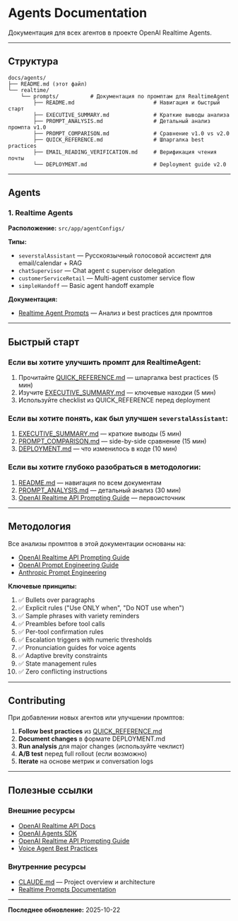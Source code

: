 # Agents Documentation

Документация для всех агентов в проекте OpenAI Realtime Agents.

---

## Структура

```
docs/agents/
├── README.md (этот файл)
└── realtime/
    └── prompts/          # Документация по промптам для RealtimeAgent
        ├── README.md                         # Навигация и быстрый старт
        ├── EXECUTIVE_SUMMARY.md              # Краткие выводы анализа
        ├── PROMPT_ANALYSIS.md                # Детальный анализ промпта v1.0
        ├── PROMPT_COMPARISON.md              # Сравнение v1.0 vs v2.0
        ├── QUICK_REFERENCE.md                # Шпаргалка best practices
        ├── EMAIL_READING_VERIFICATION.md     # Верификация чтения почты
        └── DEPLOYMENT.md                     # Deployment guide v2.0
```

---

## Agents

### 1. Realtime Agents

**Расположение:** `src/app/agentConfigs/`

**Типы:**
- `severstalAssistant` — Русскоязычный голосовой ассистент для email/calendar + RAG
- `chatSupervisor` — Chat agent с supervisor delegation
- `customerServiceRetail` — Multi-agent customer service flow
- `simpleHandoff` — Basic agent handoff example

**Документация:**
- [Realtime Agent Prompts](./realtime/prompts/README.md) — Анализ и best practices для промптов

---

## Быстрый старт

### Если вы хотите улучшить промпт для RealtimeAgent:

1. Прочитайте [QUICK_REFERENCE.md](./realtime/prompts/QUICK_REFERENCE.md) — шпаргалка best practices (5 мин)
2. Изучите [EXECUTIVE_SUMMARY.md](./realtime/prompts/EXECUTIVE_SUMMARY.md) — ключевые находки (5 мин)
3. Используйте checklist из QUICK_REFERENCE перед deployment

### Если вы хотите понять, как был улучшен `severstalAssistant`:

1. [EXECUTIVE_SUMMARY.md](./realtime/prompts/EXECUTIVE_SUMMARY.md) — краткие выводы (5 мин)
2. [PROMPT_COMPARISON.md](./realtime/prompts/PROMPT_COMPARISON.md) — side-by-side сравнение (15 мин)
3. [DEPLOYMENT.md](./realtime/prompts/DEPLOYMENT.md) — что изменилось в коде (10 мин)

### Если вы хотите глубоко разобраться в методологии:

1. [README.md](./realtime/prompts/README.md) — навигация по всем документам
2. [PROMPT_ANALYSIS.md](./realtime/prompts/PROMPT_ANALYSIS.md) — детальный анализ (30 мин)
3. [OpenAI Realtime API Prompting Guide](https://cookbook.openai.com/examples/realtime_prompting_guide) — первоисточник

---

## Методология

Все анализы промптов в этой документации основаны на:
- [OpenAI Realtime API Prompting Guide](https://cookbook.openai.com/examples/realtime_prompting_guide)
- [OpenAI Prompt Engineering Guide](https://platform.openai.com/docs/guides/prompt-engineering)
- [Anthropic Prompt Engineering](https://docs.anthropic.com/claude/docs/prompt-engineering)

**Ключевые принципы:**
1. ✅ Bullets over paragraphs
2. ✅ Explicit rules ("Use ONLY when", "Do NOT use when")
3. ✅ Sample phrases with variety reminders
4. ✅ Preambles before tool calls
5. ✅ Per-tool confirmation rules
6. ✅ Escalation triggers with numeric thresholds
7. ✅ Pronunciation guides for voice agents
8. ✅ Adaptive brevity constraints
9. ✅ State management rules
10. ✅ Zero conflicting instructions

---

## Contributing

При добавлении новых агентов или улучшении промптов:

1. **Follow best practices** из [QUICK_REFERENCE.md](./realtime/prompts/QUICK_REFERENCE.md)
2. **Document changes** в формате DEPLOYMENT.md
3. **Run analysis** для major changes (используйте чеклист)
4. **A/B test** перед full rollout (если возможно)
5. **Iterate** на основе метрик и conversation logs

---

## Полезные ссылки

### Внешние ресурсы
- [OpenAI Realtime API Docs](https://platform.openai.com/docs/guides/realtime)
- [OpenAI Agents SDK](https://github.com/openai/openai-agents-sdk)
- [OpenAI Realtime API Prompting Guide](https://cookbook.openai.com/examples/realtime_prompting_guide)
- [Voice Agent Best Practices](https://cookbook.openai.com/examples/realtime_prompting_guide#voice-tone-guidance)

### Внутренние ресурсы
- [CLAUDE.md](../../CLAUDE.md) — Project overview и architecture
- [Realtime Prompts Documentation](./realtime/prompts/README.md)

---

**Последнее обновление:** 2025-10-22
